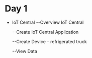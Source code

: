 # Day 1

- IoT Central
  --Overview IoT Central 
  
  --Create IoT Central Application 
  
  --Create Device – refrigerated truck 
  
  --View Data 

  
